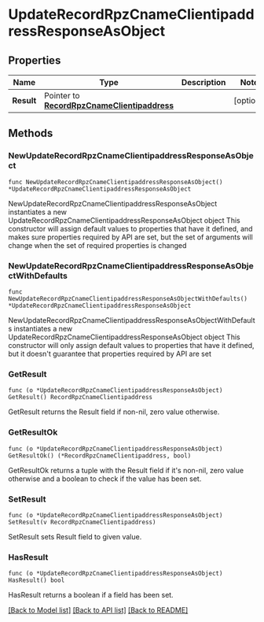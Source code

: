# UpdateRecordRpzCnameClientipaddressResponseAsObject

## Properties

Name | Type | Description | Notes
------------ | ------------- | ------------- | -------------
**Result** | Pointer to [**RecordRpzCnameClientipaddress**](RecordRpzCnameClientipaddress.md) |  | [optional] 

## Methods

### NewUpdateRecordRpzCnameClientipaddressResponseAsObject

`func NewUpdateRecordRpzCnameClientipaddressResponseAsObject() *UpdateRecordRpzCnameClientipaddressResponseAsObject`

NewUpdateRecordRpzCnameClientipaddressResponseAsObject instantiates a new UpdateRecordRpzCnameClientipaddressResponseAsObject object
This constructor will assign default values to properties that have it defined,
and makes sure properties required by API are set, but the set of arguments
will change when the set of required properties is changed

### NewUpdateRecordRpzCnameClientipaddressResponseAsObjectWithDefaults

`func NewUpdateRecordRpzCnameClientipaddressResponseAsObjectWithDefaults() *UpdateRecordRpzCnameClientipaddressResponseAsObject`

NewUpdateRecordRpzCnameClientipaddressResponseAsObjectWithDefaults instantiates a new UpdateRecordRpzCnameClientipaddressResponseAsObject object
This constructor will only assign default values to properties that have it defined,
but it doesn't guarantee that properties required by API are set

### GetResult

`func (o *UpdateRecordRpzCnameClientipaddressResponseAsObject) GetResult() RecordRpzCnameClientipaddress`

GetResult returns the Result field if non-nil, zero value otherwise.

### GetResultOk

`func (o *UpdateRecordRpzCnameClientipaddressResponseAsObject) GetResultOk() (*RecordRpzCnameClientipaddress, bool)`

GetResultOk returns a tuple with the Result field if it's non-nil, zero value otherwise
and a boolean to check if the value has been set.

### SetResult

`func (o *UpdateRecordRpzCnameClientipaddressResponseAsObject) SetResult(v RecordRpzCnameClientipaddress)`

SetResult sets Result field to given value.

### HasResult

`func (o *UpdateRecordRpzCnameClientipaddressResponseAsObject) HasResult() bool`

HasResult returns a boolean if a field has been set.


[[Back to Model list]](../README.md#documentation-for-models) [[Back to API list]](../README.md#documentation-for-api-endpoints) [[Back to README]](../README.md)


